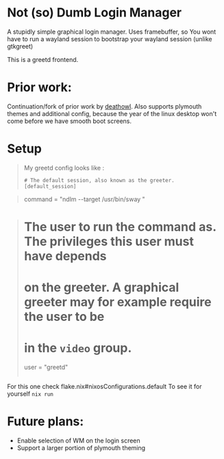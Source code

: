 # Not (so) Dumb Login Manager



A stupidly simple graphical login manager. 
Uses framebuffer, so You wont have to run a wayland session to bootstrap your wayland session (unlike gtkgreet)

This is a greetd frontend.

# Prior work:
Continuation/fork of prior work by [deathowl](https://github.com/deathowl/ddlm).
Also supports plymouth themes and additional config,
because the year of the linux desktop won't come before we have smooth boot screens.

# Setup

> My greetd config looks like :
> ```
> # The default session, also known as the greeter.
> [default_session]

> command = "ndlm --target /usr/bin/sway " 

> # The user to run the command as. The privileges this user must have depends
> # on the greeter. A graphical greeter may for example require the user to be
> # in the `video` group.
> user = "greetd"
> ```
For this one check flake.nix#nixosConfigurations.default
To see it for yourself `nix run`

# Future plans:
* Enable selection of WM on the login screen
* Support a larger portion of plymouth theming
